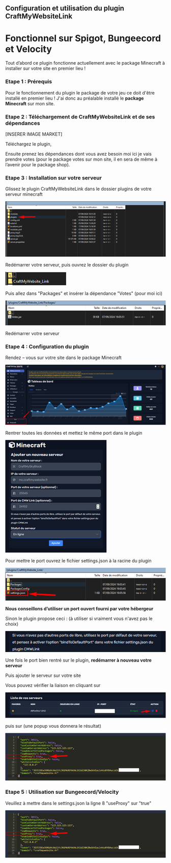 ## Configuration et utilisation du plugin CraftMyWebsiteLink
# Fonctionnel sur Spigot, Bungeecord et Velocity

Tout d’abord ce plugin fonctionne actuellement avec le package Minecraft à installer sur votre site en premier lieu ! 


### Etape 1 : Prérequis

Pour le fonctionnement du plugin le package de votre jeu ce doit d'être installé en premier lieu ! 
J'ai donc au préalable installé le __package Minecraft__ sur mon site.

### Etape 2 : Téléchargement de CraftMyWebsiteLink et de ses dépendances

[INSERER IMAGE MARKET]

Téléchargez le plugin, 

Ensuite prenez les dépendances dont vous avez besoin moi ici je vais prendre votes (pour le package votes sur mon site, il en sera de même à l’avenir pour le package shop).

### Etape 3 : Installation sur votre serveur

Glissez le plugin CraftMyWebsiteLink dans le dossier plugins de votre serveur minecraft

![Image plugin install](Assets/Img/CMWLink/Link1.png "FTP install plugin")

Redémarrer votre serveur, puis ouvrez le dossier du plugin

![Image plugin install](Assets/Img/CMWLink/Link2.png "FTP install plugin")

Puis allez dans "Packages" et insérer la dépendance "Votes" (pour moi ici)

![Image plugin install](Assets/Img/CMWLink/Link3.png "FTP install plugin")

Redémarrer votre serveur 

### Etape 4 : Configuration du plugin

Rendez – vous sur votre site dans le package Minecraft

![Image panel Minecraft](Assets/Img/CMWLink/Link4.png "Panel Admin")

Rentrer toutes les données et mettez le même port dans le plugin 

![Image panel Minecraft](Assets/Img/CMWLink/Link5.png "Panel ADD CMWLink")

Pour mettre le port ouvrez le fichier settings.json à la racine du plugin 

![Image FTP ](Assets/Img/CMWLink/Link6.png "Panel settings.json CMWLink")

**Nous conseillons d’utiliser un port ouvert fourni par votre hébergeur**

Sinon le plugin propose ceci : (à utiliser si vraiment vous n'avez pas le choix)

![Image Port default ](Assets/Img/CMWLink/Link7.png "Port default CMWLink")

Une fois le port bien rentré sur le plugin, **redémarrer à nouveau votre serveur**

Puis ajouter le serveur sur votre site 

Vous pouvez vérifier la liaison en cliquant sur 

![Image Port default ](Assets/Img/CMWLink/Link8.png "Port default CMWLink")

puis sur (une popup vous donnera le résultat)

![Image Port default ](Assets/Img/CMWLink/Link9.png "Port default CMWLink")

### Etape 5 : Utilisation sur Bungeecord/Velocity 

Veuillez à mettre dans le settings.json la ligne 8 "useProxy" sur "true"

![Image Port default ](Assets/Img/CMWLink/Link10.png "Port default CMWLink")